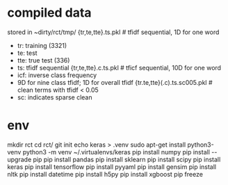 # compiled data
stored in ~dirty/rct/tmp/
{tr,te,tte}.ts.pkl # tfidf sequential, 1D for one word
  * tr: training (3321)
  * te: test
  * tte: true test (336)
  * ts: tfidf sequential
{tr,te,tte}.c.ts.pkl # tficf sequential, 10D for one word
  * icf: inverse class frequency
  * 9D for nine class tfidf; 1D for overall tfidf
{tr.te,tte}(.c).ts.sc005.pkl # clean terms with tfidf < 0.05
  * sc: indicates sparse clean

# env
mkdir rct
cd rct/
git init
echo keras > .venv
sudo apt-get install python3-venv
python3 -m venv ~/.virtualenvs/keras
pip install numpy
pip install --upgrade pip
pip install pandas
pip install sklearn
pip install scipy
pip install keras
pip install tensorflow
pip install pyyaml
pip install gensim
pip install nltk
pip install datetime
pip install h5py
pip install xgboost
pip freeze
